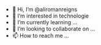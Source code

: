 - 👋 Hi, I’m @aliromanreigns
- 👀 I’m interested in technologie  
- 🌱 I’m currently learning ...
- 💞️ I’m looking to collaborate on ...
- 📫 How to reach me ...

<!---
aliromanreigns/aliromanreigns is a ✨ special ✨ repository because its `README.md` (this file) appears on your GitHub profile.
You can click the Preview link to take a look at your changes.
--->

